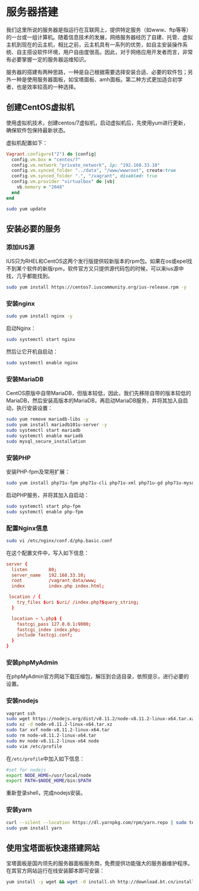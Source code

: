 # 服务器搭建

我们这里所说的服务器是指运行在互联网上，提供特定服务（如www、ftp等等）的一台或一组计算机。随着信息技术的发展，网络服务器经历了自建、托管、虚拟主机到现在的云主机，相比之前，云主机具有一系列的优势，如自主安装操作系统、自主搭设软件环境，用户自由度很高。因此，对于网络应用开发者而言，非常有必要掌握一定的服务器运维知识。

服务器的搭建有两种思路，一种是自己根据需要选择安装合适、必要的软件包；另外一种是使用服务器面板，如宝塔面板、amh面板。第二种方式更加适合初学者，也是效率较高的一种选择。

## 创建CentOS虚拟机

使用虚拟机技术，创建centos/7虚拟机，启动虚拟机后，先使用yum进行更新，确保软件包保持最新状态。

虚拟机配置如下：

```ruby
Vagrant.configure("2") do |config|
  config.vm.box = "centos/7"
  config.vm.network "private_network", ip: "192.168.33.10"
  config.vm.synced_folder "../data", "/www/wwwroot", create:true
  config.vm.synced_folder ".", "/vagrant", disabled: true
  config.vm.provider "virtualbox" do |vb|
    vb.memory = "2048"
  end
end
```

```sh
sudo yum update
```

## 安装必要的服务

### 添加IUS源

IUS只为RHEL和CentOS这两个发行版提供较新版本的rpm包。如果在os或epel找不到某个软件的新版rpm，软件官方又只提供源代码包的时候，可以来ius源中找，几乎都能找到。

```sh
sudo yum install https://centos7.iuscommunity.org/ius-release.rpm -y
```

### 安装nginx

```sh
sudo yum install nginx -y
```

启动Nginx：

```sh
sudo systemctl start nginx
```

然后让它开机自启动：

```sh
sudo systemctl enable nginx
```

### 安装MariaDB

CentOS原版中自带MariaDB，但版本较低，因此，我们先移除自带的版本较低的MariaDB，然后安装高版本的MariaDB，再启动MariaDB服务，并将其加入自启动，执行安装设置：

```sh
sudo yum remove mariadb-libs -y
sudo yum install mariadb101u-server -y
sudo systemctl start mariadb
sudo systemctl enable mariadb
sudo mysql_secure_installation
```

### 安装PHP

安装PHP-fpm及常用扩展：

```sh
sudo yum install php71u-fpm php71u-cli php71u-xml php71u-gd php71u-mysqlnd php71u-pdo php71u-mcrypt php71u-mbstring php71u-json -y
```

启动PHP服务，并将其加入自启动：

```sh
sudo systemctl start php-fpm
sudo systemctl enable php-fpm
```

### 配置Nginx信息

```sh
sudo vi /etc/nginx/conf.d/php.basic.conf
```

在这个配置文件中，写入如下信息：

```conf
server {
  listen        80;
  server_name   192.168.33.10;
  root          /vagrant_data/www;
  index         index.php index.html;

 location / {
    try_files $uri $uri/ /index.php?$query_string;
  }

  location ~ \.php$ {
    fastcgi_pass 127.0.0.1:9000;
    fastcgi_index index.php;
    include fastcgi.conf;
  }
}
```

### 安装phpMyAdmin

在phpMyAdmin官方网站下载压缩包，解压到合适目录，依照提示，进行必要的设置。

### 安装nodejs

```sh
vagrant ssh
sudo wget https://nodejs.org/dist/v8.11.2/node-v8.11.2-linux-x64.tar.xz
sudo xz -d node-v8.11.2-linux-x64.tar.xz
sudo tar xvf node-v8.11.2-linux-x64.tar
sudo rm node-v8.11.2-linux-x64.tar
sudo mv node-v8.11.2-linux-x64 node
sudo vim /etc/profile
```

在`/etc/profile`中加入如下信息：

```sh
#set for nodejs
export NODE_HOME=/usr/local/node
export PATH=$NODE_HOME/bin:$PATH
```

重新登录shell，完成nodejs安装。

### 安装yarn

```sh
curl --silent --location https://dl.yarnpkg.com/rpm/yarn.repo | sudo tee /etc/yum.repos.d/yarn.repo
sudo yum install yarn
```

## 使用宝塔面板快速搭建网站

宝塔面板是国内领先的服务器面板服务商，免费提供功能强大的服务器维护程序。在其官方网站运行在线安装脚本即可安装：

```sh
yum install -y wget && wget -O install.sh http://download.bt.cn/install/install.sh && sh install.sh
```

